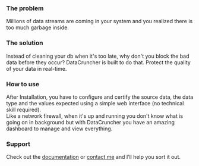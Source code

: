 ### The problem
Millions of data streams are coming in your system and you realized there is too much garbage inside.

### The solution
Instead of cleaning your db when it's too late, why don't you block the bad data before they occur?
DataCruncher is built to do that. Protect the quality of your data in real-time.

### How to use
After Installation, you have to configure and certify the source data, the data type and the values expected using a simple web interface (no technical skill required).  
Like a network firewall, when it's up and running you don't know what is going on in background but with DataCruncher you have an amazing dashboard to manage and view everything.
 
### Support
Check out the [documentation](https://github.com/altimario/DataCruncher) or [contact me](https://www.linkedin.com/in/altimario/) and I’ll help you sort it out.

